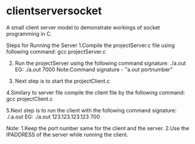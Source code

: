 # clientserversocket
A small client server model to demonstrate workings of socket programming in C.

Steps for Running the Server
1.Compile the projectServer.c file using following command:
gcc projectServer.c

2. Run the projectServer using the following command signature:
./a.out <PORTNO>
EG: ./a.out 7000
Note:Command signature - "a.out portnumber"

3. Next step is to start the projectClient.c

4.Similary to server file compile the client file by the following command:
gcc projectClient.c

5.Next step is to run the client with the following command signature:
./.a.out <IPADDRESS> <PORTNO>
EG: ./a.out 123.123.123.123 700

Note:
1.Keep the port number same for the client and the server.
2.Use the IPADDRESS of the server while running the client.

